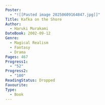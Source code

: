 ```yaml
---
Poster:
  - "![[Pasted image 20250609164847.jpg]]"
Title: Kafka on the Shore
Author:
  - Haruki Murakami
DateBook: 2002-09-12
Genre:
  - Magical Realism
  - Fantasy
  - Drama
Pages: 467
Progress1:
  - "52"
Progress2:
  - "100"
ReadingStatus: Dropped
Favourite: 
Type:
  - Book
---
```

